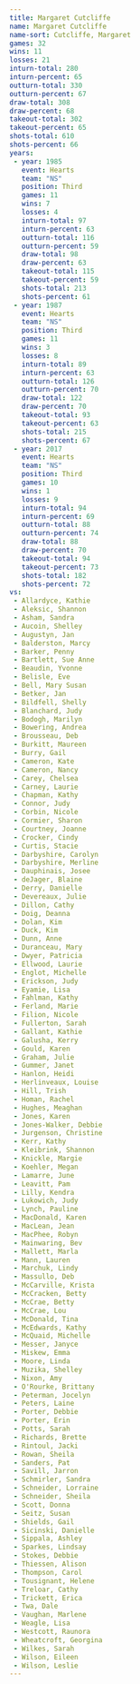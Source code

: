 ```yaml
---
title: Margaret Cutcliffe
name: Margaret Cutcliffe
name-sort: Cutcliffe, Margaret
games: 32
wins: 11
losses: 21
inturn-total: 280
inturn-percent: 65
outturn-total: 330
outturn-percent: 67
draw-total: 308
draw-percent: 68
takeout-total: 302
takeout-percent: 65
shots-total: 610
shots-percent: 66
years:
 - year: 1985
   event: Hearts
   team: "NS"
   position: Third
   games: 11
   wins: 7
   losses: 4
   inturn-total: 97
   inturn-percent: 63
   outturn-total: 116
   outturn-percent: 59
   draw-total: 98
   draw-percent: 63
   takeout-total: 115
   takeout-percent: 59
   shots-total: 213
   shots-percent: 61
 - year: 1987
   event: Hearts
   team: "NS"
   position: Third
   games: 11
   wins: 3
   losses: 8
   inturn-total: 89
   inturn-percent: 63
   outturn-total: 126
   outturn-percent: 70
   draw-total: 122
   draw-percent: 70
   takeout-total: 93
   takeout-percent: 63
   shots-total: 215
   shots-percent: 67
 - year: 2017
   event: Hearts
   team: "NS"
   position: Third
   games: 10
   wins: 1
   losses: 9
   inturn-total: 94
   inturn-percent: 69
   outturn-total: 88
   outturn-percent: 74
   draw-total: 88
   draw-percent: 70
   takeout-total: 94
   takeout-percent: 73
   shots-total: 182
   shots-percent: 72
vs:
 - Allardyce, Kathie
 - Aleksic, Shannon
 - Asham, Sandra
 - Aucoin, Shelley
 - Augustyn, Jan
 - Balderston, Marcy
 - Barker, Penny
 - Bartlett, Sue Anne
 - Beaudin, Yvonne
 - Belisle, Eve
 - Bell, Mary Susan
 - Betker, Jan
 - Bildfell, Shelly
 - Blanchard, Judy
 - Bodogh, Marilyn
 - Bowering, Andrea
 - Brousseau, Deb
 - Burkitt, Maureen
 - Burry, Gail
 - Cameron, Kate
 - Cameron, Nancy
 - Carey, Chelsea
 - Carney, Laurie
 - Chapman, Kathy
 - Connor, Judy
 - Corbin, Nicole
 - Cormier, Sharon
 - Courtney, Joanne
 - Crocker, Cindy
 - Curtis, Stacie
 - Darbyshire, Carolyn
 - Darbyshire, Merline
 - Dauphinais, Josee
 - deJager, Blaine
 - Derry, Danielle
 - Devereaux, Julie
 - Dillon, Cathy
 - Doig, Deanna
 - Dolan, Kim
 - Duck, Kim
 - Dunn, Anne
 - Duranceau, Mary
 - Dwyer, Patricia
 - Ellwood, Laurie
 - Englot, Michelle
 - Erickson, Judy
 - Eyamie, Lisa
 - Fahlman, Kathy
 - Ferland, Marie
 - Filion, Nicole
 - Fullerton, Sarah
 - Gallant, Kathie
 - Galusha, Kerry
 - Gould, Karen
 - Graham, Julie
 - Gummer, Janet
 - Hanlon, Heidi
 - Herlinveaux, Louise
 - Hill, Trish
 - Homan, Rachel
 - Hughes, Meaghan
 - Jones, Karen
 - Jones-Walker, Debbie
 - Jurgenson, Christine
 - Kerr, Kathy
 - Kleibrink, Shannon
 - Knickle, Margie
 - Koehler, Megan
 - Lamarre, June
 - Leavitt, Pam
 - Lilly, Kendra
 - Lukowich, Judy
 - Lynch, Pauline
 - MacDonald, Karen
 - MacLean, Jean
 - MacPhee, Robyn
 - Mainwaring, Bev
 - Mallett, Marla
 - Mann, Lauren
 - Marchuk, Lindy
 - Massullo, Deb
 - McCarville, Krista
 - McCracken, Betty
 - McCrae, Betty
 - McCrae, Lou
 - McDonald, Tina
 - McEdwards, Kathy
 - McQuaid, Michelle
 - Messer, Janyce
 - Miskew, Emma
 - Moore, Linda
 - Muzika, Shelley
 - Nixon, Amy
 - O'Rourke, Brittany
 - Peterman, Jocelyn
 - Peters, Laine
 - Porter, Debbie
 - Porter, Erin
 - Potts, Sarah
 - Richards, Brette
 - Rintoul, Jacki
 - Rowan, Sheila
 - Sanders, Pat
 - Savill, Jarron
 - Schmirler, Sandra
 - Schneider, Lorraine
 - Schneider, Sheila
 - Scott, Donna
 - Seitz, Susan
 - Shields, Gail
 - Sicinski, Danielle
 - Sippala, Ashley
 - Sparkes, Lindsay
 - Stokes, Debbie
 - Thiessen, Alison
 - Thompson, Carol
 - Tousignant, Helene
 - Treloar, Cathy
 - Trickett, Erica
 - Twa, Dale
 - Vaughan, Marlene
 - Weagle, Lisa
 - Westcott, Raunora
 - Wheatcroft, Georgina
 - Wilkes, Sarah
 - Wilson, Eileen
 - Wilson, Leslie
---
```

